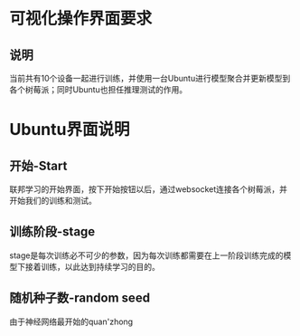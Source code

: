 # 可视化操作界面要求

## 说明

当前共有10个设备一起进行训练，并使用一台Ubuntu进行模型聚合并更新模型到各个树莓派；同时Ubuntu也担任推理测试的作用。


# Ubuntu界面说明

## 开始-Start
联邦学习的开始界面，按下开始按钮以后，通过websocket连接各个树莓派，并开始我们的训练和测试。

## 训练阶段-stage
stage是每次训练必不可少的参数，因为每次训练都需要在上一阶段训练完成的模型下接着训练，以此达到持续学习的目的。

## 随机种子数-random seed
由于神经网络最开始的quan'zhong
<!--stackedit_data:
eyJoaXN0b3J5IjpbMzQyNDAwNjc3XX0=
-->